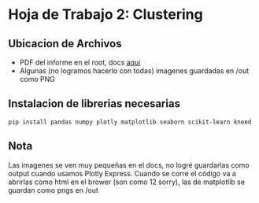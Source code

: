 # Hoja de Trabajo 2: Clustering
## Ubicacion de Archivos
- PDF del informe en el root, docs [aqui](https://docs.google.com/document/d/1QJcPCsfo66DU9FdzhTv5CKUU-PVfX-fobuMDnZ87Bis/edit?usp=sharing)
- Algunas (no logramos hacerlo con todas) imagenes guardadas en /out como PNG
## Instalacion de librerias necesarias
```
pip install pandas numpy plotly matplotlib seaborn scikit-learn kneed
```
## Nota
Las imagenes se ven muy pequeñas en el docs, no logré guardarlas como output cuando usamos Plotly Express. Cuando se corre el código va a abrirlas como html en el brower (son como 12 sorry), las de matplotlib se guardan como pngs en /out
